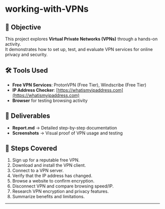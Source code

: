 # working-with-VPNs
## 📌 Objective
This project explores **Virtual Private Networks (VPNs)** through a hands-on activity.  
It demonstrates how to set up, test, and evaluate VPN services for online privacy and security.

## 🛠 Tools Used
- **Free VPN Services**: ProtonVPN (Free Tier), Windscribe (Free Tier)
- **IP Address Checker**: [https://whatismyipaddress.com](https://whatismyipaddress.com)
- **Browser** for testing browsing activity

## 📂 Deliverables
- **Report.md** → Detailed step-by-step documentation
- **Screenshots** → Visual proof of VPN usage and testing

## 🚀 Steps Covered
1. Sign up for a reputable free VPN.  
2. Download and install the VPN client.  
3. Connect to a VPN server.  
4. Verify that the IP address has changed.  
5. Browse a website to confirm encryption.  
6. Disconnect VPN and compare browsing speed/IP.  
7. Research VPN encryption and privacy features.  
8. Summarize benefits and limitations.  

---
